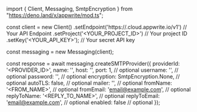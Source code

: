 import { Client, Messaging, SmtpEncryption } from "https://deno.land/x/appwrite/mod.ts";

const client = new Client()
    .setEndpoint('https://<REGION>.cloud.appwrite.io/v1') // Your API Endpoint
    .setProject('<YOUR_PROJECT_ID>') // Your project ID
    .setKey('<YOUR_API_KEY>'); // Your secret API key

const messaging = new Messaging(client);

const response = await messaging.createSMTPProvider({
    providerId: '<PROVIDER_ID>',
    name: '<NAME>',
    host: '<HOST>',
    port: 1, // optional
    username: '<USERNAME>', // optional
    password: '<PASSWORD>', // optional
    encryption: SmtpEncryption.None, // optional
    autoTLS: false, // optional
    mailer: '<MAILER>', // optional
    fromName: '<FROM_NAME>', // optional
    fromEmail: 'email@example.com', // optional
    replyToName: '<REPLY_TO_NAME>', // optional
    replyToEmail: 'email@example.com', // optional
    enabled: false // optional
});
